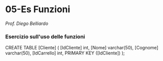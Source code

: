 # 05-Es Funzioni

_Prof. Diego Belliardo_


### Esercizio sull'uso delle funzioni

CREATE TABLE [Cliente] (
[IdCliente] int,
[Nome] varchar(50),
[Cognome] varchar(50),
[IdCarrello] int,
PRIMARY KEY ([IdCliente])
);
